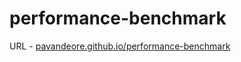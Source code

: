 # performance-benchmark

URL - [pavandeore.github.io/performance-benchmark](https://pavandeore.github.io/performance-benchmark)

